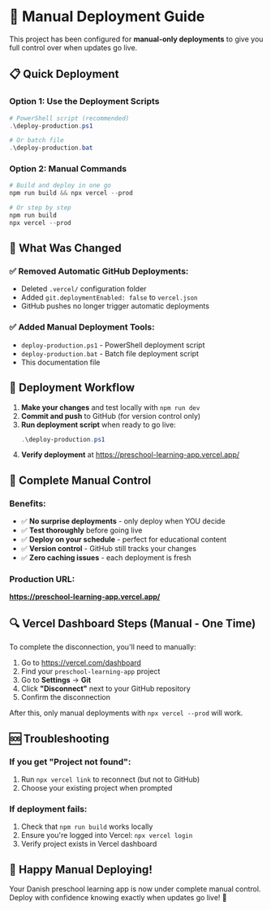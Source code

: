 # 🚀 Manual Deployment Guide

This project has been configured for **manual-only deployments** to give you full control over when updates go live.

## 📋 Quick Deployment

### Option 1: Use the Deployment Scripts
```powershell
# PowerShell script (recommended)
.\deploy-production.ps1

# Or batch file
.\deploy-production.bat
```

### Option 2: Manual Commands
```powershell
# Build and deploy in one go
npm run build && npx vercel --prod

# Or step by step
npm run build
npx vercel --prod
```

## 🔧 What Was Changed

### ✅ Removed Automatic GitHub Deployments:
- Deleted `.vercel/` configuration folder
- Added `git.deploymentEnabled: false` to `vercel.json`
- GitHub pushes no longer trigger automatic deployments

### ✅ Added Manual Deployment Tools:
- `deploy-production.ps1` - PowerShell deployment script
- `deploy-production.bat` - Batch file deployment script
- This documentation file

## 🎯 Deployment Workflow

1. **Make your changes** and test locally with `npm run dev`
2. **Commit and push** to GitHub (for version control only)
3. **Run deployment script** when ready to go live:
   ```powershell
   .\deploy-production.ps1
   ```
4. **Verify deployment** at https://preschool-learning-app.vercel.app/

## 📱 Complete Manual Control

### Benefits:
- ✅ **No surprise deployments** - only deploy when YOU decide
- ✅ **Test thoroughly** before going live
- ✅ **Deploy on your schedule** - perfect for educational content
- ✅ **Version control** - GitHub still tracks your changes
- ✅ **Zero caching issues** - each deployment is fresh

### Production URL:
**https://preschool-learning-app.vercel.app/**

## 🔍 Vercel Dashboard Steps (Manual - One Time)

To complete the disconnection, you'll need to manually:

1. Go to https://vercel.com/dashboard
2. Find your `preschool-learning-app` project
3. Go to **Settings** → **Git**
4. Click **"Disconnect"** next to your GitHub repository
5. Confirm the disconnection

After this, only manual deployments with `npx vercel --prod` will work.

## 🆘 Troubleshooting

### If you get "Project not found":
1. Run `npx vercel link` to reconnect (but not to GitHub)
2. Choose your existing project when prompted

### If deployment fails:
1. Check that `npm run build` works locally
2. Ensure you're logged into Vercel: `npx vercel login`
3. Verify project exists in Vercel dashboard

## 🎈 Happy Manual Deploying!

Your Danish preschool learning app is now under complete manual control. Deploy with confidence knowing exactly when updates go live! 🌈